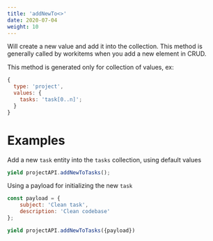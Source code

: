 ```yaml
---
title: 'addNewTo<>'
date: 2020-07-04
weight: 10
---
```


Will create a new value and add it into the collection. This method is generally
called by workitems when you add a new element in CRUD.

This method is generated only for collection of values, ex:

```js
{
  type: 'project',
  values: {
    tasks: 'task[0..n]';
  }
}
```

# Examples

Add a new `task` entity into the `tasks` collection, using default values

```js
yield projectAPI.addNewToTasks();
```

Using a payload for initializing the new `task`

```js
const payload = {
    subject: 'Clean task',
    description: 'Clean codebase'
};

yield projectAPI.addNewToTasks({payload})

```
